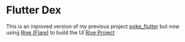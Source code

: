# Flutter Dex

This is an inproved version of my previous project [poke_flutter](https://github.com/adawolfs/poke_flutter) but now using [Rive (Flare)](https://rive.app/) to build the UI
[Rive Project](https://rive.app/a/adawolfs/files/flare/flutter-dex/preview)
